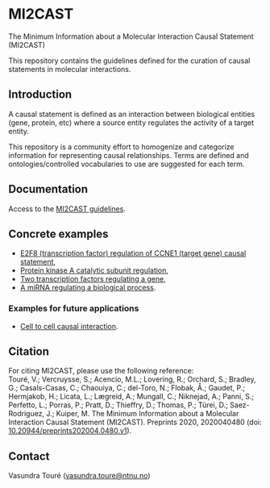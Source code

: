 # MI2CAST
The Minimum Information about a Molecular Interaction Causal Statement (MI2CAST)

This repository contains the guidelines defined for the curation of causal statements in molecular interactions.

## Introduction
A causal statement is defined as an interaction between biological entities (gene, protein, etc) where a source entity regulates the activity of a target entity.

This repository is a community effort to homogenize and categorize information for representing causal relationships. Terms are defined and ontologies/controlled vocabularies to use are suggested for each term.

## Documentation
Access to the [MI2CAST guidelines](docs/MI2CAST_guideline.md).

## Concrete examples
* [E2F8 (transcription factor) regulation of CCNE1 (target gene) causal statement](examples/TF-TG.md),
* [Protein kinase A catalytic subunit regulation](examples/PKA_regulation.md),
* [Two transcription factors regulating a gene](examples/2TF-TG.md),
* [A miRNA regulating a biological process](examples/mirna_process.md).

### Examples for future applications
* [Cell to cell causal interaction](examples/cell_cell_interaction.md).

## Citation
For citing MI2CAST, please use the following reference:  
Touré, V.; Vercruysse, S.; Acencio, M.L.; Lovering, R.; Orchard, S.; Bradley, G.; Casals-Casas, C.; Chaouiya, C.; del-Toro, N.; Flobak, Å.; Gaudet, P.; Hermjakob, H.; Licata, L.; Lægreid, A.; Mungall, C.; Niknejad, A.; Panni, S.; Perfetto, L.; Porras, P.; Pratt, D.; Thieffry, D.; Thomas, P.; Türei, D.; Saez-Rodriguez, J.; Kuiper, M. The Minimum Information about a Molecular Interaction Causal Statement (MI2CAST). Preprints 2020, 2020040480 (doi: [10.20944/preprints202004.0480.v1](https://www.preprints.org/manuscript/202004.0480/v1)).

## Contact 
Vasundra Touré ([vasundra.toure@ntnu.no](mailto:vasundra.toure@ntnu.no))
